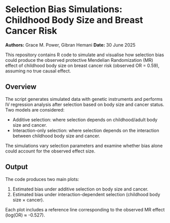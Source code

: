 # Selection Bias Simulations: Childhood Body Size and Breast Cancer Risk

**Authors:** Grace M. Power, Gibran Hemani
**Date:** 30 June 2025  

This repository contains R code to simulate and visualise how selection bias could produce the observed protective Mendelian Randomization (MR) effect of childhood body size on breast cancer risk (observed OR = 0.59), assuming no true causal effect.

## Overview

The script generates simulated data with genetic instruments and performs IV regression analysis after selection based on body size and cancer status. Two models are considered:

- Additive selection: where selection depends on childhood/adult body size and cancer.
- Interaction-only selection: where selection depends on the interaction between childhood body size and cancer.

The simulations vary selection parameters and examine whether bias alone could account for the observed effect size.

## Output

The code produces two main plots:

1. Estimated bias under additive selection on body size and cancer.
2. Estimated bias under interaction-dependent selection (childhood body size × cancer).

Each plot includes a reference line corresponding to the observed MR effect (log(OR) ≈ -0.527).

